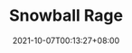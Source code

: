 ---
title: "Snowball Rage"
date: 2021-10-07T00:13:27+08:00
draft: true
preview: "/images/projects/snowball-rage/intro_preview.jpg"
projecttype: "Side"
teamsize: 2
toolsused: ["Unreal", "Blueprint"]
role: "Gameplay Programmer"
type: "page"
layout: "projects/snowball-rage"
---